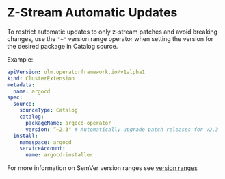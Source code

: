 # Z-Stream Automatic Updates

To restrict automatic updates to only z-stream patches and avoid breaking changes, use the `"~"` version range operator when setting the version for the desired package in Catalog source.

Example:

```yaml
apiVersion: olm.operatorframework.io/v1alpha1
kind: ClusterExtension
metadata:
  name: argocd
spec:
  source:
    sourceType: Catalog
    catalog:
      packageName: argocd-operator
      version: “~2.3" # Automatically upgrade patch releases for v2.3
  install:
    namespace: argocd
    serviceAccount:
      name: argocd-installer
```

For more information on SemVer version ranges see [version ranges](../concepts/version-ranges.md)
